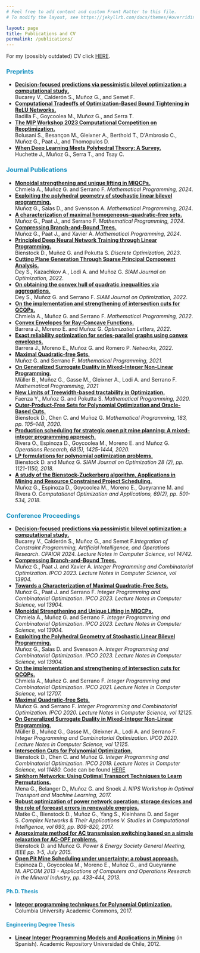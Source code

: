 ```yaml
---
# Feel free to add content and custom Front Matter to this file.
# To modify the layout, see https://jekyllrb.com/docs/themes/#overriding-theme-defaults

layout: page
title: Publications and CV
permalink: /publications/
---
```


<p>For my (possibly outdated) CV click <a href="/assets/cv-en.pdf" target="_blank" rel="noreferrer noopener">HERE</a>.</p>

<h3 id="preprints"><mark style="background-color:rgba(0,0,0,0);color:#1590c1;" class="has-inline-color">Preprints</mark></h3>

<ul>
 <li><strong><a rel="noopener noreferrer" href="https://arxiv.org/abs/2312.17640" target="_blank">Decision-focused predictions via pessimistic bilevel optimization: a computational study.<br></a></strong>Bucarey V., Calderón S., Muñoz G., and Semet F.</li>
 <li><strong><a rel="noopener noreferrer" href="https://arxiv.org/abs/2312.16699" target="_blank">Computational Tradeoffs of Optimization-Based Bound Tightening in ReLU Networks.<br></a></strong>Badilla F., Goycoolea M., Muñoz G., and Serra T.</li>
 <li><strong><a rel="noopener noreferrer" href="https://arxiv.org/abs/2311.14834" target="_blank">The MIP Workshop 2023 Computational Competition on Reoptimization.<br></a></strong>Bolusani S., Besançon M., Gleixner A., Berthold T., D'Ambrosio C., Muñoz G., Paat J., and Thomopulos D.</li>
 <li><strong><a rel="noopener noreferrer" href="https://arxiv.org/abs/2305.00241" target="_blank">When Deep Learning Meets Polyhedral Theory: A Survey.<br></a></strong>Huchette J., Muñoz G., Serra T., and Tsay C.</li>
</ul>

<h3 id="journal-publications"><mark style="background-color:rgba(0,0,0,0);color:#1590c1;" class="has-inline-color">Journal Publications</mark></h3>

<ul id="block-3842bd10-f18a-4f91-b688-d7ecda6cd25a">
 <li><strong><a rel="noopener noreferrer" href="https://doi.org/10.1007/s10107-024-02112-0" target="_blank">Monoidal strengthening and unique lifting in
MIQCPs.<br></a></strong>Chmiela A., Muñoz G. and Serrano F. <em>Mathematical Programming, 2024</em>.</li>
 <li><strong><a rel="noopener noreferrer" href="https://doi.org/10.1007/s10107-024-02097-w" target="_blank">Exploiting the polyhedral geometry of stochastic linear bilevel programming.<br></a></strong>Muñoz G., Salas D., and Svensson A. <em>Mathematical Programming, 2024</em>.</li>
 <li><strong><a rel="noopener noreferrer" href="https://doi.org/10.1007/s10107-024-02092-1" target="_blank">A characterization of maximal homogeneous-quadratic-free sets.<br></a></strong>Muñoz G., Paat J., and Serrano F. <em>Mathematical Programming, 2024</em>.</li>
 <li><strong><a rel="noopener noreferrer" href="https://link.springer.com/article/10.1007/s10107-024-02080-5" target="_blank">Compressing Branch-and-Bound Trees.<br></a></strong>Muñoz G., Paat J., and Xavier Á. <em>Mathematical Programming, 2024</em>.</li>
 <li><strong><a rel="noopener noreferrer" href="https://doi.org/10.1016/j.disopt.2023.100795" target="_blank">Principled Deep Neural Network Training through Linear Programming.<br></a></strong>Bienstock D., Muñoz G. and Pokutta S. <em>Discrete Optimization, 2023</em>.</li>
 <li><a rel="noreferrer noopener" href="https://epubs.siam.org/doi/abs/10.1137/21M1399956" target="_blank"><strong>Cutting Plane Generation Through Sparse Principal Component Analysis.</strong><br></a>Dey S., Kazachkov A., Lodi A. and Muñoz G. <em>SIAM Journal on Optimization, 2022</em>.</li>
 <li><a rel="noreferrer noopener" href="https://epubs.siam.org/doi/abs/10.1137/21M1428583" target="_blank"><strong>On obtaining the convex hull of quadratic inequalities via aggregations</strong>.<br></a>Dey S., Muñoz G. and Serrano F. <em>SIAM Journal on Optimization, 2022</em>.</li>
<li><strong><a rel="noreferrer noopener" href="https://link.springer.com/article/10.1007/s10107-022-01808-5" target="_blank">On the implementation and strengthening of intersection cuts for QCQPs.</a></strong><br>Chmiela A., Muñoz G. and Serrano F. <em>Mathematical Programming, 2022</em>.</li>
<li><strong><a rel="noreferrer noopener" href="https://link.springer.com/article/10.1007/s11590-022-01852-2" target="_blank">Convex Envelopes for Ray-Concave Functions.</a></strong><br>Barrera J., Moreno E. and Muñoz G. <em>Optimization Letters, 2022</em>.</li>
<li><strong><a rel="noreferrer noopener" href="https://doi.org/10.1002/net.22089" target="_blank">Exact reliability optimization for series-parallel graphs using convex envelopes.</a><br></strong>Barrera J., Moreno E., Muñoz G. and Romero P. <em>Networks, 2022.</em></li>
<li><a rel="noreferrer noopener" href="https://link.springer.com/article/10.1007/s10107-021-01738-8" target="_blank"><strong>Maximal Quadratic-free Sets</strong>.</a> <br>Muñoz G. and Serrano F. <em>Mathematical Programming, 2021.</em></li>
<li><a rel="noreferrer noopener" href="https://doi.org/10.1007/s10107-021-01691-6" target="_blank"><strong>On Generalized Surrogate Duality in Mixed-Integer Non-Linear Programming</strong>.</a> <br>Müller B., Muñoz G., Gasse M., Gleixner A., Lodi A. and Serrano F. <em>Mathematical Programming, 2021</em></li>
<li><strong><a rel="noreferrer noopener" href="https://link.springer.com/article/10.1007%2Fs10107-020-01563-5" target="_blank">New Limits of Treewidth-based tractability in Optimization.<br></a></strong>Faenza Y., Muñoz G. and Pokutta S. <em>Mathematical Programming, 2020.</em></li>
<li><a rel="noreferrer noopener" href="https://link.springer.com/article/10.1007/s10107-020-01484-3" target="_blank"><strong>Outer-Product-Free Sets for Polynomial Optimization and Oracle-Based Cuts.</strong></a><br>Bienstock D., Chen C. and Muñoz G. <em>Mathematical Programming, 183, pp. 105–148, 2020.</em></li>
<li><a rel="noreferrer noopener" href="https://pubsonline.informs.org/doi/abs/10.1287/opre.2019.1965" target="_blank"><strong>Production scheduling for strategic open pit mine planning: A mixed-integer programming approach.</strong><br></a>Rivera O., Espinoza D., Goycoolea M., Moreno E. and Muñoz G. <em>Operations Research, 68(5), 1425-1444, 2020.</em></li>
<li><strong><a rel="noopener noreferrer" href="https://epubs.siam.org/doi/abs/10.1137/15M1054079" target="_blank">LP formulations for polynomial optimization problems.</a></strong><br>Bienstock D. and Muñoz G. <em>SIAM Journal on Optimization 28 (2), pp. 1121-1150, 2018.</em></li>
<li><strong><a rel="noopener noreferrer" href="https://link.springer.com/article/10.1007/s10589-017-9946-1" target="_blank">A study of the Bienstock-Zuckerberg algorithm, Applications in Mining and Resource Constrained Project Scheduling.</a></strong><br>Muñoz G., Espinoza D., Goycoolea M., Moreno E., Queyranne M. and Rivera O.&nbsp;<em>Computational Optimization and Applications, 69(2), pp. 501-534, 2018.</em></li></ul>

<h3 id="conference-proceedings"><mark style="background-color:rgba(0,0,0,0);color:#1590c1;" class="has-inline-color">Conference Proceedings</mark></h3>

<ul id="block-e9f0e96d-6071-439c-973b-b184e420a84e">
 <li><strong><a rel="noopener noreferrer" href="https://doi.org/10.1007/978-3-031-60597-0_9" target="_blank">Decision-focused predictions via pessimistic bilevel optimization: a computational study.<br></a></strong>Bucarey V., Calderón S., Muñoz G., and Semet F.<em>Integration of Constraint Programming, Artificial Intelligence, and Operations Research</em>. <em>CPAIOR 2024. Lecture Notes in Computer Science, vol 14742.</em></li>
<li><a href="https://link.springer.com/chapter/10.1007/978-3-031-32726-1_25" target="_blank" rel="noreferrer noopener"><strong>
Compressing Branch-and-Bound Trees.</strong><br></a>Muñoz G., Paat J. and Xavier Á. <em>Integer Programming and Combinatorial Optimization</em>. <em>IPCO 2023. Lecture Notes in Computer Science, vol 13904.</em></li>
<li><a href="https://link.springer.com/chapter/10.1007/978-3-031-32726-1_24" target="_blank" rel="noreferrer noopener"><strong>
Towards a Characterization of Maximal Quadratic-Free Sets.</strong><br></a>Muñoz G., Paat J. and Serrano F. <em>Integer Programming and Combinatorial Optimization</em>. <em>IPCO 2023. Lecture Notes in Computer Science, vol 13904.</em></li>
<li><a href="https://link.springer.com/chapter/10.1007/978-3-031-32726-1_7" target="_blank" rel="noreferrer noopener"><strong>
Monoidal Strengthening and Unique Lifting in MIQCPs.</strong><br></a>Chmiela A., Muñoz G. and Serrano F. <em>Integer Programming and Combinatorial Optimization</em>. <em>IPCO 2023. Lecture Notes in Computer Science, vol 13904.</em></li>
<li><a href="https://link.springer.com/chapter/10.1007/978-3-031-32726-1_26" target="_blank" rel="noreferrer noopener"><strong>
Exploiting the Polyhedral Geometry of Stochastic Linear Bilevel Programming.</strong><br></a>Muñoz G., Salas D. and Svensson A. <em>Integer Programming and Combinatorial Optimization</em>. <em>IPCO 2023. Lecture Notes in Computer Science, vol 13904.</em></li>
 <li><a href="https://link.springer.com/chapter/10.1007/978-3-030-73879-2_10" target="_blank" rel="noreferrer noopener"><strong>On the implementation and strengthening of intersection cuts for QCQPs.</strong><br></a>Chmiela A., Muñoz G. and Serrano F. <em><em>Integer Programming and Combinatorial Optimization</em></em>. <em>IPCO 2021. Lecture Notes in Computer Science, vol 12707.</em></li>
<li><a rel="noreferrer noopener" href="https://link.springer.com/chapter/10.1007/978-3-030-45771-6_24" target="_blank"><strong>Maximal Quadratic-free Sets</strong>.</a><br>Muñoz G. and Serrano F. <em><em>Integer Programming and Combinatorial Optimization. IPCO 2020. Lecture Notes in Computer Science, vol 12125.</em></em></li>
<li><a rel="noreferrer noopener" href="https://link.springer.com/chapter/10.1007/978-3-030-45771-6_25" target="_blank"><strong>On Generalized Surrogate Duality in Mixed-Integer Non-Linear Programming</strong>.</a><br>Müller B., Muñoz G., Gasse M., Gleixner A., Lodi A. and Serrano F. <em><em>Integer Programming and Combinatorial Optimization. IPCO 2020. Lecture Notes in Computer Science, vol 12125.</em></em></li>
<li><strong><a rel="noreferrer noopener" href="https://link.springer.com/chapter/10.1007/978-3-030-17953-3_6" target="_blank">Intersection Cuts for Polynomial Optimization</a><a rel="noreferrer noopener" href="https://link.springer.com/article/10.1007/s10107-020-01484-3" target="_blank">.</a> <br></strong>Bienstock D., Chen C. and Muñoz G. <em>Integer Programming and Combinatorial Optimization. IPCO 2019. Lecture Notes in Computer Science, vol 11480.</em> Code can be found&nbsp;<a rel="noreferrer noopener" href="https://github.com/g-munoz/poly_cuts" target="_blank">HERE</a></li>
<li><strong><a rel="noreferrer noopener" href="http://www.stat.columbia.edu/~gonzalo/pubs/SinkhornOT.pdf" target="_blank">Sinkhorn Networks: Using Optimal Transport Techniques to Learn Permutations.</a></strong><br>Mena G., Belanger D., Muñoz G. and Snoek J. <em>NIPS Workshop in Optimal Transport and Machine Learning, 2017.</em></li>
<li><strong><a rel="noreferrer noopener" href="http://dx.doi.org/10.1007/978-3-319-50901-3_64" target="_blank">Robust optimization of power network operation: storage devices and the role of forecast errors in renewable energies.</a></strong><br>Matke C., Bienstock D., Muñoz G., Yang S., Kleinhans D. and Sager S.&nbsp;<em>Complex Networks &amp; Their Applications V. Studies in Computational Intelligence, vol 693, pp. 809-820, 2017.</em></li>
<li><strong><a rel="noreferrer noopener" href="http://dx.doi.org/10.1109/PESGM.2015.7286321" target="_blank">Approximate method for AC transmission switching based on a simple relaxation for AC-OPF problems.</a></strong><br>Bienstock D. and Muñoz G.&nbsp;<em>Power &amp; Energy Society General Meeting, IEEE pp. 1-5, July 2015.</em></li>
<li><a rel="noreferrer noopener" href="http://emoreno.uai.cl/publicaciones/FINALES/copyrighted/APCOM2013-OpenPitRobust.pdf" target="_blank"><strong>Open Pit Mine Scheduling under uncertainty: a robust approach.</strong></a><br>Espinoza D., Goycoolea M., Moreno E., Muñoz G., and Queyranne M.&nbsp;<em>APCOM 2013 - Applications of Computers and Operations Research in the Mineral Industry, pp. 433-444, 2013.</em></li></ul>

<h4 id="ph-d-thesis"><mark style="background-color:rgba(0,0,0,0);color:#1590c1;" class="has-inline-color">Ph.D. Thesis</mark></h4>

<ul class="disc"><li><strong><a href="https://academiccommons.columbia.edu/catalog/ac:p8cz8w9gm0" target="_blank" rel="noopener noreferrer">Integer programming techniques for Polynomial Optimization.</a></strong> Columbia University Academic Commons, 2017.</li></ul>

<h4 id="engineering-degree-thesis"><mark style="background-color:rgba(0,0,0,0);color:#1590c1;" class="has-inline-color">Engineering Degree Thesis</mark></h4>

<ul class="disc"><li><strong><a rel="noopener noreferrer" href="http://repositorio.uchile.cl/handle/2250/111132" target="_blank">Linear Integer Programming Models and Applications in Mining</a></strong>&nbsp;(in Spanish). Academic Repository Universidad de Chile, 2012.</li></ul>

